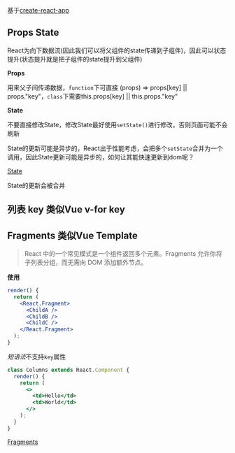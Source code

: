 基于[create-react-app](https://zh-hans.reactjs.org/docs/create-a-new-react-app.html#create-react-app)

## Props State

React为向下数据流(因此我们可以将父组件的state传递到子组件)，因此可以状态提升(状态提升就是把子组件的state提升到父组件)

**Props**

用来父子间传递数据，`function`下可直接 (props) => props[key] || props."key"，`class`下需要this.props[key] || this.props."key"

**State**

不要直接修改State，修改State最好使用`setState()`进行修改，否则页面可能不会刷新

State的更新可能是异步的，React出于性能考虑，会把多个`setState`合并为一个调用，因此State更新可能是异步的，如何让其能快速更新到dom呢？

[State](https://zh-hans.reactjs.org/docs/state-and-lifecycle.html#state-updates-may-be-asynchronous)

State的更新会被合并

## 列表 key 类似Vue v-for key

## Fragments 类似Vue Template

> React 中的一个常见模式是一个组件返回多个元素。Fragments 允许你将子列表分组，而无需向 DOM 添加额外节点。

**使用**

```jsx
render() {
  return (
    <React.Fragment>
      <ChildA />
      <ChildB />
      <ChildC />
    </React.Fragment>
  );
}
```

*短语法*不支持`key`属性

```jsx
class Columns extends React.Component {
  render() {
    return (
      <>
        <td>Hello</td>
        <td>World</td>
      </>
    );
  }
}
```

[Fragments](https://zh-hans.reactjs.org/docs/fragments.html)

